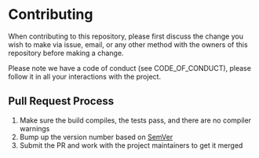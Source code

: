 # Contributing

When contributing to this repository, please first discuss the change you wish to make via issue, email, or any other method with the owners of this repository before making a change.

Please note we have a code of conduct (see CODE_OF_CONDUCT), please follow it in all your interactions with the project.

## Pull Request Process
1. Make sure the build compiles, the tests pass, and there are no compiler warnings
2. Bump up the version number based on [SemVer](https://semver.org/)
3. Submit the PR and work with the project maintainers to get it merged
